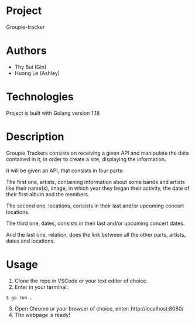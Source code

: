 # Project

Groupie-tracker

# Authors

* Thy Bui (Gin)
* Huong Le (Ashley)

# Technologies

Project is built with Golang version 1.18

# Description

Groupie Trackers consists on receiving a given API and manipulate the data contained in it, in order to create a site, displaying the information.

It will be given an API, that consists in four parts:

The first one, artists, containing information about some bands and artists like their name(s), image, in which year they began their activity, the date of their first album and the members.

The second one, locations, consists in their last and/or upcoming concert locations.

The third one, dates, consists in their last and/or upcoming concert dates.

And the last one, relation, does the link between all the other parts, artists, dates and locations.

# Usage
1. Clone the repo in VSCode or your text editor of choice.
2. Enter in your terminal: 
```
$ go run .
````
3. Open Chrome or your browser of choice, enter:
http://localhost:8080/
4. The webpage is ready!